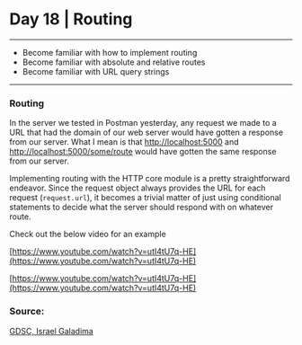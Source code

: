 # Day 18 | Routing

---

- Become familiar with how to implement routing
- Become familiar with absolute and relative routes
- Become familiar with URL query strings

---

### Routing

In the server we tested in Postman yesterday, any request we made to a URL that had the domain of our web server would have gotten a response from our server. What I mean is that [http://localhost:5000](http://localhost:5000) and [http://localhost:5000/some/route](http://localhost:5000/some/route) would have gotten the same response from our server.

Implementing routing with the HTTP core module is a pretty straightforward endeavor. Since the request object always provides the URL for each request (`request.url`), it becomes a trivial matter of just using conditional statements to decide what the server should respond with on whatever route.

Check out the below video for an example

[https://www.youtube.com/watch?v=utI4tU7q-HE](https://www.youtube.com/watch?v=utI4tU7q-HE)

[https://www.youtube.com/watch?v=utI4tU7q-HE](https://www.youtube.com/watch?v=utI4tU7q-HE)

### Source:

[GDSC, Israel Galadima](https://israelgaladima.notion.site/Day-18-Routing-275a3823b61d49c69c4ed52fb0bee3b7)